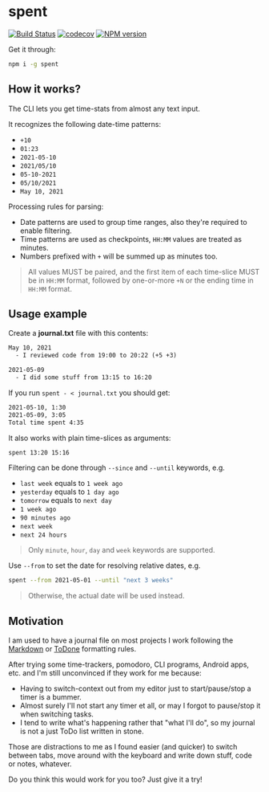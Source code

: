 # spent

[![Build Status](https://github.com/pateketrueke/spent/workflows/build/badge.svg)](https://github.com/pateketrueke/spent/actions)
[![codecov](https://codecov.io/gh/pateketrueke/spent/branch/master/graph/badge.svg)](https://codecov.io/gh/pateketrueke/spent)
[![NPM version](https://badge.fury.io/js/spent.svg)](http://badge.fury.io/js/spent)

Get it through:

```bash
npm i -g spent
```

## How it works?

The CLI lets you get time-stats from almost any text input.

It recognizes the following date-time patterns:

- `+10`
- `01:23`
- `2021-05-10`
- `2021/05/10`
- `05-10-2021`
- `05/10/2021`
- `May 10, 2021`

Processing rules for parsing:

- Date patterns are used to group time ranges, also they're required to enable filtering.
- Time patterns are used as checkpoints, `HH:MM` values are treated as minutes.
- Numbers prefixed with `+` will be summed up as minutes too.

> All values MUST be paired, and the first item of each time-slice MUST be in `HH:MM` format, followed by one-or-more `+N` or the ending time in `HH:MM` format.

## Usage example

Create a **journal.txt** file with this contents:

```txt
May 10, 2021
  - I reviewed code from 19:00 to 20:22 (+5 +3)

2021-05-09
  - I did some stuff from 13:15 to 16:20
```

If you run `spent - < journal.txt` you should get:

```txt
2021-05-10, 1:30
2021-05-09, 3:05
Total time spent 4:35
```

It also works with plain time-slices as arguments:

```bash
spent 13:20 15:16
```

Filtering can be done through `--since` and `--until` keywords, e.g.

- `last week` equals to `1 week ago`
- `yesterday` equals to `1 day ago`
- `tomorrow` equals to `next day`
- `1 week ago`
- `90 minutes ago`
- `next week`
- `next 24 hours`

> Only `minute`, `hour`, `day` and `week` keywords are supported.

Use `--from` to set the date for resolving relative dates, e.g.

```bash
spent --from 2021-05-01 --until "next 3 weeks"
```

> Otherwise, the actual date will be used instead.

## Motivation

I am used to have a journal file on most projects I work following the [Markdown](https://daringfireball.net/projects/markdown/syntax) or [ToDone](https://packagecontrol.io/packages/ToDone) formatting rules.

After trying some time-trackers, pomodoro, CLI programs, Android apps, etc. and I'm still unconvinced if they work for me because:

- Having to switch-context out from my editor just to start/pause/stop a timer is a bummer.
- Almost surely I'll not start any timer et all, or may I forgot to pause/stop it when switching tasks.
- I tend to write what's happening rather that "what I'll do", so my journal is not a just ToDo list written in stone.

Those are distractions to me as I found easier (and quicker) to switch between tabs, move around with the keyboard and write down stuff, code or notes, whatever.

Do you think this would work for you too? Just give it a try!
